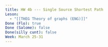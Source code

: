 ```yaml
---
title: HW 4b --- Single Source Shortest Path
Leson:
  - "[[THEG Theory of graphs (ENG)]]"
Done (Flo): true
Done (Salome): false
Done(silly cunt): false
Week: March 25-31
---
```

